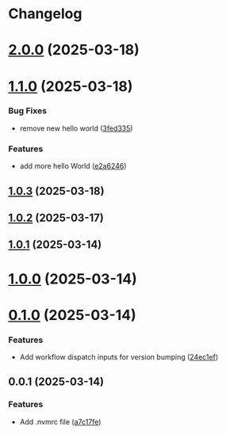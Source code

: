 # Changelog

# [2.0.0](https://github.com/peeranat-dan/test-release/compare/1.1.0...2.0.0) (2025-03-18)

# [1.1.0](https://github.com/peeranat-dan/test-release/compare/1.0.3...1.1.0) (2025-03-18)


### Bug Fixes

* remove new hello world ([3fed335](https://github.com/peeranat-dan/test-release/commit/3fed335cb89326df46b79957ec5f9c795b48f93f))


### Features

* add more hello World ([e2a6246](https://github.com/peeranat-dan/test-release/commit/e2a62465a2ff23f65b34c5ba1fce8456f95baa74))

## [1.0.3](https://github.com/peeranat-dan/test-release/compare/1.0.2...1.0.3) (2025-03-18)

## [1.0.2](https://github.com/peeranat-dan/test-release/compare/1.0.1...1.0.2) (2025-03-17)

## [1.0.1](https://github.com/peeranat-dan/test-release/compare/1.0.0...1.0.1) (2025-03-14)

# [1.0.0](https://github.com/peeranat-dan/test-release/compare/0.1.0...1.0.0) (2025-03-14)

# [0.1.0](https://github.com/peeranat-dan/test-release/compare/0.0.1...0.1.0) (2025-03-14)


### Features

* Add workflow dispatch inputs for version bumping ([24ec1ef](https://github.com/peeranat-dan/test-release/commit/24ec1effce678846968733827a5388847da5cbd0))

## 0.0.1 (2025-03-14)


### Features

* Add .nvmrc file ([a7c17fe](https://github.com/peeranat-dan/test-release/commit/a7c17fe7771d5c5fd2fb8b9ed4c049848dc284fb))
